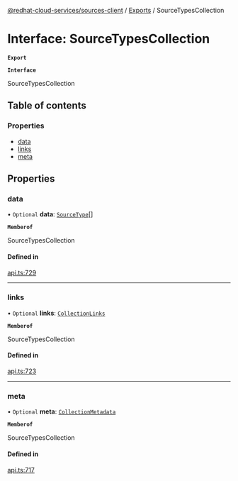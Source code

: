 [@redhat-cloud-services/sources-client](../README.md) / [Exports](../modules.md) / SourceTypesCollection

# Interface: SourceTypesCollection

**`Export`**

**`Interface`**

SourceTypesCollection

## Table of contents

### Properties

- [data](SourceTypesCollection.md#data)
- [links](SourceTypesCollection.md#links)
- [meta](SourceTypesCollection.md#meta)

## Properties

### data

• `Optional` **data**: [`SourceType`](SourceType.md)[]

**`Memberof`**

SourceTypesCollection

#### Defined in

[api.ts:729](https://github.com/mkholjuraev/javascript-clients/blob/master/packages/sources/api.ts#L729)

___

### links

• `Optional` **links**: [`CollectionLinks`](CollectionLinks.md)

**`Memberof`**

SourceTypesCollection

#### Defined in

[api.ts:723](https://github.com/mkholjuraev/javascript-clients/blob/master/packages/sources/api.ts#L723)

___

### meta

• `Optional` **meta**: [`CollectionMetadata`](CollectionMetadata.md)

**`Memberof`**

SourceTypesCollection

#### Defined in

[api.ts:717](https://github.com/mkholjuraev/javascript-clients/blob/master/packages/sources/api.ts#L717)
